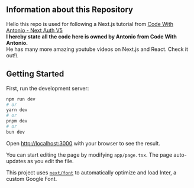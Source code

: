 ## Information about this Repository

Hello this repo is used for following a Next.js tutorial from [Code With Antonio - Next Auth V5](https://www.youtube.com/watch?v=1MTyCvS05V4)\
**I hereby state all the code here is owned by Antonio from Code With Antonio.**\
He has many more amazing youtube videos on Next.js and React. Check it out!\

## Getting Started

First, run the development server:

```bash
npm run dev
# or
yarn dev
# or
pnpm dev
# or
bun dev
```

Open [http://localhost:3000](http://localhost:3000) with your browser to see the result.

You can start editing the page by modifying `app/page.tsx`. The page auto-updates as you edit the file.

This project uses [`next/font`](https://nextjs.org/docs/basic-features/font-optimization) to automatically optimize and load Inter, a custom Google Font.
